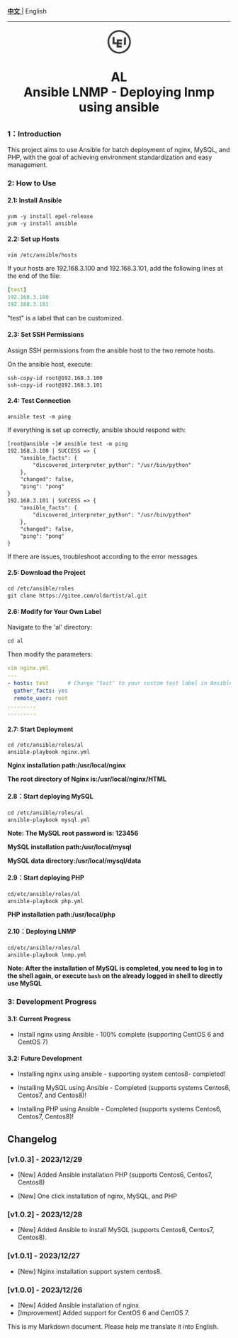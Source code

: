 

[**中文** ](README_zh.md) | English

--------
<p align="center">
	<img src="images/lei.jpg" width="60" height="60">
</p>
<h1 align="center" style="margin: 30px 0 30px; font-weight: bold;">AL<br/>Ansible LNMP - Deploying lnmp using ansible</h1>


### 1：Introduction

This project aims to use Ansible for batch deployment of nginx, MySQL, and PHP, with the goal of achieving environment standardization and easy management.

### 2: How to Use

#### 2.1: Install Ansible

```
yum -y install epel-release
yum -y install ansible
```

#### 2.2: Set up Hosts

```
vim /etc/ansible/hosts
```

If your hosts are 192.168.3.100 and 192.168.3.101, add the following lines at the end of the file:

```yaml
[test]
192.168.3.100
192.168.3.101
```

"test" is a label that can be customized.

#### 2.3: Set SSH Permissions

Assign SSH permissions from the ansible host to the two remote hosts.

On the ansible host, execute:

```shell
ssh-copy-id root@192.168.3.100
ssh-copy-id root@192.168.3.101
```

#### 2.4: Test Connection

```
ansible test -m ping
```

If everything is set up correctly, ansible should respond with:

```shell
[root@ansible ~]# ansible test -m ping
192.168.3.100 | SUCCESS => {
    "ansible_facts": {
        "discovered_interpreter_python": "/usr/bin/python"
    }, 
    "changed": false, 
    "ping": "pong"
}
192.168.3.101 | SUCCESS => {
    "ansible_facts": {
        "discovered_interpreter_python": "/usr/bin/python"
    }, 
    "changed": false, 
    "ping": "pong"
}
```

If there are issues, troubleshoot according to the error messages.

#### 2.5: Download the Project

```
cd /etc/ansible/roles
git clone https://gitee.com/oldartist/al.git
```

#### 2.6: Modify for Your Own Label

Navigate to the 'al' directory:

```
cd al
```

Then modify the parameters:

```yaml
vim nginx.yml
---
- hosts: test      # Change "test" to your custom test label in Ansible. If it's all hosts, you can directly use the all tag
  gather_facts: yes
  remote_user: root
.........
.........
```

#### 2.7: Start Deployment

```
cd /etc/ansible/roles/al
ansible-playbook nginx.yml
```
**Nginx installation path:/usr/local/nginx**

**The root directory of Nginx is:/usr/local/nginx/HTML**

#### 2.8：Start deploying MySQL

```
cd /etc/ansible/roles/al
ansible-playbook mysql.yml
```
**Note: The MySQL root password is: 123456**

**MySQL installation path:/usr/local/mysql**

**MySQL data directory:/usr/local/mysql/data**

#### 2.9：Start deploying PHP

```
cd/etc/ansible/roles/al
ansible-playbook php.yml
```
**PHP installation path:/usr/local/php**

#### 2.10：Deploying LNMP

```
cd/etc/ansible/roles/al
ansible-playbook lnmp.yml
```
**Note: After the installation of MySQL is completed, you need to log in to the shell again, or execute `bash` on the already logged in shell to directly use MySQL**
### 3: Development Progress

#### 3.1: Current Progress

- Install nginx using Ansible - 100% complete (supporting CentOS 6 and CentOS 7)

#### 3.2: Future Development

- Installing nginx using ansible - supporting system centos8- completed!

- Installing MySQL using Ansible - Completed (supports systems Centos6, Centos7, and Centos8)!
- Installing PHP using Ansible - Completed (supports systems Centos6, Centos7, Centos8)!





## Changelog

### [v1.0.3] - 2023/12/29

- [New] Added Ansible installation PHP (supports Centos6, Centos7, Centos8)

- [New] One click installation of nginx, MySQL, and PHP

### [v1.0.2] - 2023/12/28

- [New] Added Ansible to install MySQL (supports Centos6, Centos7, Centos8).

### [v1.0.1] - 2023/12/27

- [New] Nginx installation support system centos8.

### [v1.0.0] - 2023/12/26

- [New] Added Ansible installation of nginx.
- [Improvement] Added support for CentOS 6 and CentOS 7.

This is my Markdown document. Please help me translate it into English.


